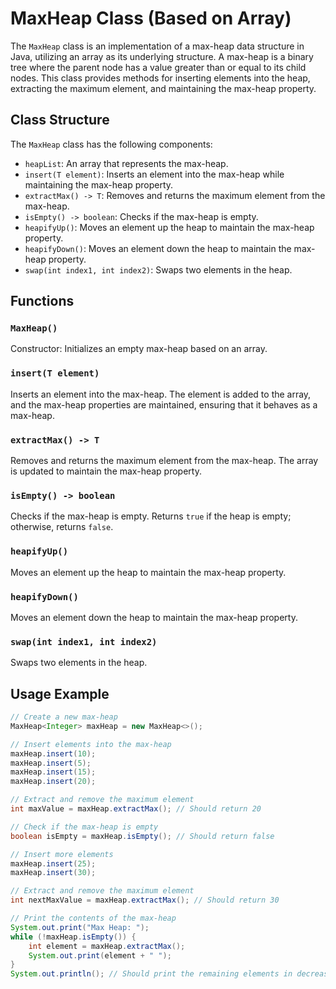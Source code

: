 # MaxHeap Class (Based on Array)

The `MaxHeap` class is an implementation of a max-heap data structure in Java, utilizing an array as its underlying structure. A max-heap is a binary tree where the parent node has a value greater than or equal to its child nodes. This class provides methods for inserting elements into the heap, extracting the maximum element, and maintaining the max-heap property.

## Class Structure

The `MaxHeap` class has the following components:

- `heapList`: An array that represents the max-heap.
- `insert(T element)`: Inserts an element into the max-heap while maintaining the max-heap property.
- `extractMax() -> T`: Removes and returns the maximum element from the max-heap.
- `isEmpty() -> boolean`: Checks if the max-heap is empty.
- `heapifyUp()`: Moves an element up the heap to maintain the max-heap property.
- `heapifyDown()`: Moves an element down the heap to maintain the max-heap property.
- `swap(int index1, int index2)`: Swaps two elements in the heap.

## Functions

### `MaxHeap()`

Constructor: Initializes an empty max-heap based on an array.

### `insert(T element)`

Inserts an element into the max-heap. The element is added to the array, and the max-heap properties are maintained, ensuring that it behaves as a max-heap.

### `extractMax() -> T`

Removes and returns the maximum element from the max-heap. The array is updated to maintain the max-heap property.

### `isEmpty() -> boolean`

Checks if the max-heap is empty. Returns `true` if the heap is empty; otherwise, returns `false`.

### `heapifyUp()`

Moves an element up the heap to maintain the max-heap property.

### `heapifyDown()`

Moves an element down the heap to maintain the max-heap property.

### `swap(int index1, int index2)`

Swaps two elements in the heap.

## Usage Example

```java
// Create a new max-heap
MaxHeap<Integer> maxHeap = new MaxHeap<>();

// Insert elements into the max-heap
maxHeap.insert(10);
maxHeap.insert(5);
maxHeap.insert(15);
maxHeap.insert(20);

// Extract and remove the maximum element
int maxValue = maxHeap.extractMax(); // Should return 20

// Check if the max-heap is empty
boolean isEmpty = maxHeap.isEmpty(); // Should return false

// Insert more elements
maxHeap.insert(25);
maxHeap.insert(30);

// Extract and remove the maximum element
int nextMaxValue = maxHeap.extractMax(); // Should return 30

// Print the contents of the max-heap
System.out.print("Max Heap: ");
while (!maxHeap.isEmpty()) {
    int element = maxHeap.extractMax();
    System.out.print(element + " ");
}
System.out.println(); // Should print the remaining elements in decreasing order
